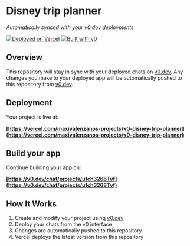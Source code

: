 # Disney trip planner

*Automatically synced with your [v0.dev](https://v0.dev) deployments*

[![Deployed on Vercel](https://img.shields.io/badge/Deployed%20on-Vercel-black?style=for-the-badge&logo=vercel)](https://vercel.com/maxivalenzanos-projects/v0-disney-trip-planner)
[![Built with v0](https://img.shields.io/badge/Built%20with-v0.dev-black?style=for-the-badge)](https://v0.dev/chat/projects/ufch3268Tvf)

## Overview

This repository will stay in sync with your deployed chats on [v0.dev](https://v0.dev).
Any changes you make to your deployed app will be automatically pushed to this repository from [v0.dev](https://v0.dev).

## Deployment

Your project is live at:

**[https://vercel.com/maxivalenzanos-projects/v0-disney-trip-planner](https://vercel.com/maxivalenzanos-projects/v0-disney-trip-planner)**

## Build your app

Continue building your app on:

**[https://v0.dev/chat/projects/ufch3268Tvf](https://v0.dev/chat/projects/ufch3268Tvf)**

## How It Works

1. Create and modify your project using [v0.dev](https://v0.dev)
2. Deploy your chats from the v0 interface
3. Changes are automatically pushed to this repository
4. Vercel deploys the latest version from this repository